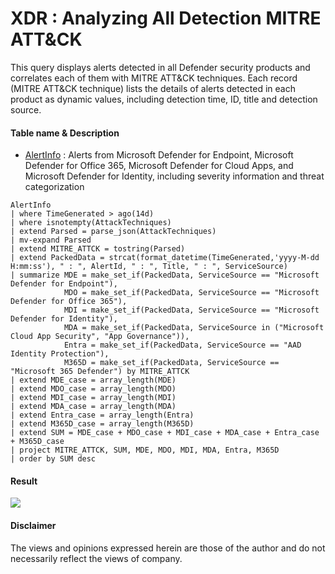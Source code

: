 # XDR : Analyzing All Detection MITRE ATT&CK 
This query displays alerts detected in all Defender security products and correlates each of them with MITRE ATT&CK techniques. Each record (MITRE ATT&CK technique) lists the details of alerts detected in each product as dynamic values, including detection time, ID, title and detection source.

#### Table name & Description
- [AlertInfo](https://learn.microsoft.com/en-us/microsoft-365/security/defender/advanced-hunting-alertinfo-table?view=o365-worldwide) : Alerts from Microsoft Defender for Endpoint, Microsoft Defender for Office 365, Microsoft Defender for Cloud Apps, and Microsoft Defender for Identity, including severity information and threat categorization

```kusto
AlertInfo
| where TimeGenerated > ago(14d)
| where isnotempty(AttackTechniques)
| extend Parsed = parse_json(AttackTechniques)
| mv-expand Parsed
| extend MITRE_ATTCK = tostring(Parsed)
| extend PackedData = strcat(format_datetime(TimeGenerated,'yyyy-M-dd H:mm:ss'), " : ", AlertId, " : ", Title, " : ", ServiceSource)
| summarize MDE = make_set_if(PackedData, ServiceSource == "Microsoft Defender for Endpoint"),
            MDO = make_set_if(PackedData, ServiceSource == "Microsoft Defender for Office 365"),
            MDI = make_set_if(PackedData, ServiceSource == "Microsoft Defender for Identity"),
            MDA = make_set_if(PackedData, ServiceSource in ("Microsoft Cloud App Security", "App Governance")),
            Entra = make_set_if(PackedData, ServiceSource == "AAD Identity Protection"),
            M365D = make_set_if(PackedData, ServiceSource == "Microsoft 365 Defender") by MITRE_ATTCK
| extend MDE_case = array_length(MDE)
| extend MDO_case = array_length(MDO)
| extend MDI_case = array_length(MDI)
| extend MDA_case = array_length(MDA)
| extend Entra_case = array_length(Entra) 
| extend M365D_case = array_length(M365D) 
| extend SUM = MDE_case + MDO_case + MDI_case + MDA_case + Entra_case + M365D_case
| project MITRE_ATTCK, SUM, MDE, MDO, MDI, MDA, Entra, M365D
| order by SUM desc 
```

#### Result
![](image.png)

#### Disclaimer
The views and opinions expressed herein are those of the author and do not necessarily reflect the views of company.
